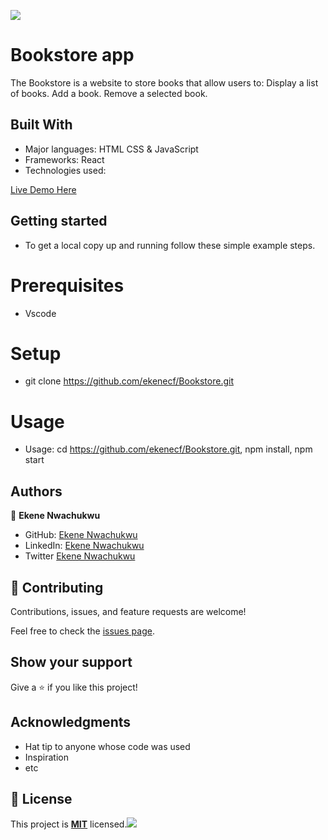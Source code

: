 ![](https://img.shields.io/badge/Microverse-blueviolet)


# Bookstore app

The Bookstore is a website to store books that allow users to: Display a list of books. Add a book. Remove a selected book.

## Built With

- Major languages: HTML CSS & JavaScript
- Frameworks: React
- Technologies used: 

[Live Demo Here](https://github.com/ekenecf/Bookstore/)

## Getting started
- To get a local copy up and running follow these simple example steps.

# Prerequisites
- Vscode

# Setup
- git clone https://github.com/ekenecf/Bookstore.git

# Usage
-  Usage: cd <https://github.com/ekenecf/Bookstore.git>, npm install, npm start

## Authors

👤 **Ekene Nwachukwu**

- GitHub: [Ekene Nwachukwu](https://github.com/ekenecf)
- LinkedIn: [Ekene Nwachukwu](https://www.linkedin.com/in/ekene-nwachukwu-1b9024153/)
- Twitter [Ekene Nwachukwu](https://www.twitter.com/ekene070)

## 🤝 Contributing

Contributions, issues, and feature requests are welcome!

Feel free to check the [issues page](https://github.com/ekenecf/Bookstore/issues).

## Show your support

Give a ⭐ if you like this project!

## Acknowledgments

- Hat tip to anyone whose code was used
- Inspiration
- etc

## 📝 License

This project is **[MIT](./License)** licensed.![](https://img.shields.io/badge/Microverse-blueviolet)
